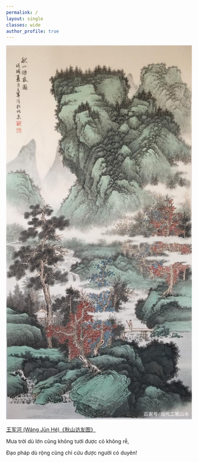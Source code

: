 ```yaml
---
permalink: /
layout: single
classes: wide
author_profile: true
---
```


![alt](/assets/images/wang-jun-he-qiu-shan-fang-you.jpeg)
> <cite>
<a href="https://baijiahao.baidu.com/s?id=1687379899635963743">
王军河 (Wáng Jūn Hé)《秋山访友图》
</a>
</cite>


Mưa trời dù lớn cũng không tưới được cỏ không rễ, 
 
Đạo pháp dù rộng cũng chỉ cứu được người có duyên!